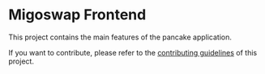 # Migoswap Frontend

This project contains the main features of the pancake application.

If you want to contribute, please refer to the [contributing guidelines](./CONTRIBUTING.md) of this project.
